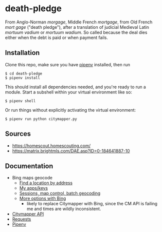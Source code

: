 # death-pledge
From Anglo-Norman _morgage_, Middle French _mortgage_, from Old French _mort gage_ ("death pledge"), after a 
translation of judicial Medieval Latin _mortuum vadium_ or _mortuum wadium_. So called because the deal dies either
when the debt is paid or when payment fails.

## Installation
Clone this repo, make sure you have [pipenv](https://docs.pipenv.org/en/latest/) installed, then run
```
$ cd death-pledge
$ pipenv install
```
This should install all dependencies needed, and you're ready to run a module. Start a subshell within your virtual 
environment like so:
```
$ pipenv shell
```
Or run things without explicitly activating the virtual environment: 
```
$ pipenv run python citymapper.py
```
## Sources
* https://homescout.homescouting.com/
* https://matrix.brightmls.com/DAE.asp?ID=0-184641887-10


## Documentation
* Bing maps geocode
  * [Find a location by address](https://docs.microsoft.com/en-us/bingmaps/rest-services/locations/find-a-location-by-address#examples)
  * [My apps/keys](https://www.bingmapsportal.com/Application)
  * [Sessions, map control, batch geocoding](https://docs.microsoft.com/en-us/bingmaps/getting-started/bing-maps-api-best-practices)
  * [More options with Bing](https://docs.microsoft.com/en-us/bingmaps/rest-services/routes/)
    * likely to replace Citymapper with Bing, since the CM API is failing me and times are wildly inconsistent.
* [Citymapper API](https://citymapper.3scale.net/)
* [Requests](https://2.python-requests.org/en/master/user/quickstart/)
* [Pipenv](https://docs.pipenv.org/en/latest/install/)
